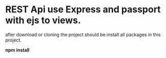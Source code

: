 # REST Api use Express and passport with ejs to views.

afler download or cloning the project should be install all packages in this project.

**npm install**
